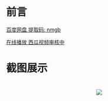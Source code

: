 # 前言

[百度网盘 提取码: nmgb](https://pan.baidu.com/s/1l9hjqEkfUtuAa4sPNmU75A)

[在线播放 西瓜视频审核中]()

# 截图展示
<h1 align="center">
	<img src="demo.jpg">
</h1>






















